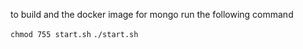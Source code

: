 to build and the docker image for mongo run the following command

`chmod 755 start.sh`
`./start.sh`